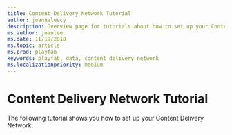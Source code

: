 ```yaml
---
title: Content Delivery Network Tutorial
author: joannaleecy
description: Overview page for tutorials about how to set up your Content Delivery Network.
ms.author: joanlee
ms.date: 11/19/2018
ms.topic: article
ms.prod: playfab
keywords: playfab, data, content delivery network
ms.localizationpriority: medium
---
```


# Content Delivery Network Tutorial

The following tutorial shows you how to set up your Content Delivery Network.
